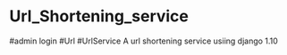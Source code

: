 # Url_Shortening_service


#admin login
#Url
#UrlService
A url shortening service usiing django 1.10

